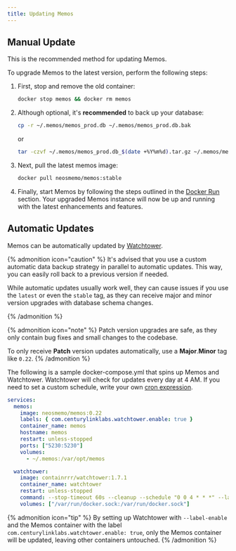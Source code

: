 ```yaml
---
title: Updating Memos
---
```



## Manual Update

This is the recommended method for updating Memos.

To upgrade Memos to the latest version, perform the following steps:

1. First, stop and remove the old container:

   ```bash
   docker stop memos && docker rm memos
   ```

2. Although optional, it's **recommended** to back up your database:

   ```bash
   cp -r ~/.memos/memos_prod.db ~/.memos/memos_prod.db.bak
   ```

   or

   ```bash
   tar -czvf ~/.memos/memos_prod.db_$(date +%Y%m%d).tar.gz ~/.memos/memos_prod.db
   ```

3. Next, pull the latest memos image:

   ```bash
   docker pull neosmemo/memos:stable
   ```

4. Finally, start Memos by following the steps outlined in the [Docker Run](/docs/install/container-install#docker-run) section. Your upgraded Memos instance will now be up and running with the latest enhancements and features.

## Automatic Updates

Memos can be automatically updated by [Watchtower](https://github.com/containrrr/watchtower).

{% admonition icon="caution" %}
It's advised that you use a custom automatic data backup strategy in parallel to automatic updates. This way, you can easily roll back to a previous version if needed.

While automatic updates usually work well, they can cause issues if you use the `latest` or even the `stable` tag, as they can receive major and minor version upgrades with database schema changes.

{% /admonition %}

{% admonition icon="note" %}
Patch version upgrades are safe, as they only contain bug fixes and small changes to the codebase.

To only receive **Patch** version updates automatically, use a **Major**.**Minor** tag like `0.22`.
{% /admonition %}

The following is a sample docker-compose.yml that spins up Memos and Watchtower. Watchtower will check for updates every day at 4 AM. If you need to set a custom schedule, write your own [cron expression](https://crontab.cronhub.io).

```yaml
services:
  memos:
    image: neosmemo/memos:0.22
    labels: { com.centurylinklabs.watchtower.enable: true }
    container_name: memos
    hostname: memos
    restart: unless-stopped
    ports: ["5230:5230"]
    volumes:
      - ~/.memos:/var/opt/memos

  watchtower:
    image: containrrr/watchtower:1.7.1
    container_name: watchtower
    restart: unless-stopped
    command: --stop-timeout 60s --cleanup --schedule "0 0 4 * * *" --label-enable
    volumes: ["/var/run/docker.sock:/var/run/docker.sock"]
```

{% admonition icon="tip" %}
By setting up Watchtower with `--label-enable` and the Memos container with the label `com.centurylinklabs.watchtower.enable: true`, only the Memos container will be updated, leaving other containers untouched.
{% /admonition %}
